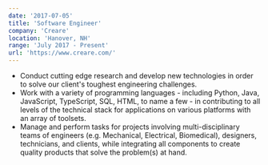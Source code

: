 ```yaml
---
date: '2017-07-05'
title: 'Software Engineer'
company: 'Creare'
location: 'Hanover, NH'
range: 'July 2017 - Present'
url: 'https://www.creare.com/'
---
```


- Conduct cutting edge research and develop new technologies in order to solve our client's toughest engineering challenges.
- Work with a variety of programming languages - including Python, Java, JavaScript, TypeScript, SQL, HTML, to name a few - in contributing to all levels of the technical stack for applications on various platforms with an array of toolsets.
- Manage and perform tasks for projects involving multi-disciplinary teams of engineers (e.g. Mechanical, Electrical, Biomedical), designers, technicians, and clients, while integrating all components to create quality products that solve the problem(s) at hand.
